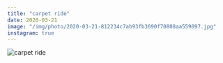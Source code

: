 ```yaml
---
title: "carpet ride"
date: 2020-03-21
image: "/img/photo/2020-03-21-812234c7ab93fb3690f70808aa559097.jpg"
instagram: true
---
```


![carpet ride](/img/photo/2020-03-21-812234c7ab93fb3690f70808aa559097.jpg)
